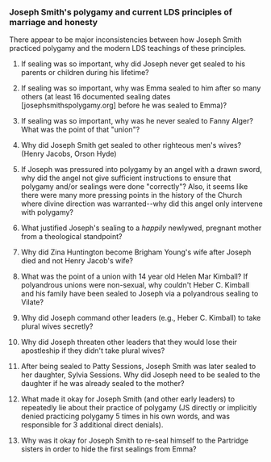 ### Joseph Smith's polygamy and current LDS principles of marriage and honesty

There appear to be major inconsistencies between how Joseph Smith practiced polygamy and the modern LDS teachings of these principles.

1. If sealing was so important, why did Joseph never get sealed to his parents or children during his lifetime?

2. If sealing was so important, why was Emma sealed to him after so many others (at least 16 documented sealing dates [josephsmithspolygamy.org] before he was sealed to Emma)?

3. If sealing was so important, why was he never sealed to Fanny Alger?  What was the point of that "union"?

4. Why did Joseph Smith get sealed to other righteous men's wives? (Henry Jacobs, Orson Hyde)

5. If Joseph was pressured into polygamy by an angel with a drawn sword, why did the angel not give sufficient instructions to ensure that polygamy and/or sealings were done "correctly"?  Also, it seems like there were many more pressing points in the history of the Church where divine direction was warranted--why did this angel only intervene with polygamy?

6. What justified Joseph's sealing to a _happily_ newlywed, pregnant mother from a theological standpoint?

7. Why did Zina Huntington become Brigham Young's wife after Joseph died and not Henry Jacob's wife?

8. What was the point of a union with 14 year old Helen Mar Kimball?  If polyandrous unions were non-sexual, why couldn't Heber C. Kimball and his family have been sealed to Joseph via a polyandrous sealing to Vilate?

9. Why did Joseph command other leaders (e.g., Heber C. Kimball) to take plural wives secretly?

10. Why did Joseph threaten other leaders that they would lose their apostleship if they didn't take plural wives?

11. After being sealed to Patty Sessions, Joseph Smith was later sealed to her daughter, Sylvia Sessions.  Why did Joseph need to be sealed to the daughter if he was already sealed to the mother?

12. What made it okay for Joseph Smith (and other early leaders) to repeatedly lie about their practice of polygamy (JS directly or implicitly denied practicing polygamy 5 times in his own words, and was responsible for 3 additional direct denials).

13. Why was it okay for Joseph Smith to re-seal himself to the Partridge sisters in order to hide the first sealings from Emma?
